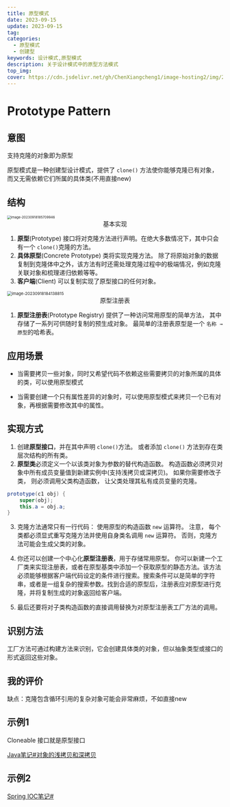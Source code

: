 ```yaml
---
title: 原型模式
date: 2023-09-15
update: 2023-09-15
tag:
categories:
  - 原型模式
  - 创建型
keywords: 设计模式,原型模式
description: 关于设计模式中的原型方法模式
top_img:
cover: https://cdn.jsdelivr.net/gh/ChenXiangcheng1/image-hosting2/img/2023_09_18_18_57.png" alt="image-20230918185709946
---
```




# Prototype Pattern

## 意图

支持克隆的对象即为原型

原型模式是一种创建型设计模式，提供了 `clone()` 方法使你能够克隆已有对象，而又无需依赖它们所属的具体类(不用直接new)



## 结构

<img src="https://cdn.jsdelivr.net/gh/ChenXiangcheng1/image-hosting2/img/2023_09_18_18_57.png" alt="image-20230918185709946" style="zoom: 55%;" />

<center>基本实现</center>

1. **原型**(Prototype) 接口将对克隆方法进行声明。在绝大多数情况下，其中只会有一个 `clone()`克隆的方法。
2. **具体原型**(Concrete Prototype) 类将实现克隆方法。 除了将原始对象的数据复制到克隆体中之外，该方法有时还需处理克隆过程中的极端情况，例如克隆关联对象和梳理递归依赖等等。
3. **客户端**(Client) 可以复制实现了原型接口的任何对象。

<img src="https://cdn.jsdelivr.net/gh/ChenXiangcheng1/image-hosting1/img/2023_09_18_18_41.png" alt="image-20230918184138815" style="zoom: 67%;" />

<center>原型注册表</center>

1. **原型注册表**(Prototype Registry) 提供了一种访问常用原型的简单方法， 其中存储了一系列可供随时复制的预生成对象。 最简单的注册表原型是一个 `名称 → 原型`的哈希表。 



## 应用场景

* 当需要拷贝一些对象，同时又希望代码不依赖这些需要拷贝的对象所属的具体的类，可以使用原型模式

* 当需要创建一个只有属性差异的对象时，可以使用原型模式来拷贝一个已有对象，再根据需要修改其中的属性。



## 实现方式

1. 创建**原型接口**，并在其中声明 `clone()`方法。 或者添加 `clone()` 方法到存在类层次结构的所有类。
2. **原型类**必须定义一个以该类对象为参数的替代构造函数。 构造函数必须拷贝对象中所有成员变量值到新建实例中(支持浅拷贝或深拷贝)。 如果你需要修改子类， 则必须调用父类构造函数， 让父类处理其私有成员变量的克隆。

```java
prototype(c1 obj) {
    super(obj);
    this.a = obj.a;
}
```

3. 克隆方法通常只有一行代码： 使用原型的构造函数  `new` 运算符。 
   注意， 每个类都必须显式重写克隆方法并使用自身类名调用 `new` 运算符。 否则，克隆方法可能会生成父类的对象。

4. 你还可以创建一个中心化**原型注册表**，用于存储常用原型。
   你可以新建一个工厂类来实现注册表，或者在原型基类中添加一个获取原型的静态方法。该方法必须能够根据客户端代码设定的条件进行搜索。搜索条件可以是简单的字符串，或者是一组复杂的搜索参数。找到合适的原型后，注册表应对原型进行克隆，并将复制生成的对象返回给客户端。

5. 最后还要将对子类构造函数的直接调用替换为对原型注册表工厂方法的调用。



## 识别方法

工厂方法可通过构建方法来识别，它会创建具体类的对象，但以抽象类型或接口的形式返回这些对象。



## 我的评价

缺点：克隆包含循环引用的复杂对象可能会非常麻烦，不如直接new



## 示例1

Cloneable 接口就是原型接口

[Java笔记#对象的浅拷贝和深拷贝](../../Java/类库APIs/LiteAPIs.md#对象的浅拷贝和深拷贝)



## 示例2

[Spring IOC笔记#](../../Spring/spring-core/核心/spring_ioc.md#原型模式)
